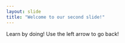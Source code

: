 ```yaml
---
layout: slide
title: "Welcome to our second slide!"
---
```

Learn by doing!
Use the left arrow to go back!
